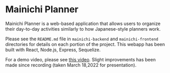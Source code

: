 # Mainichi Planner
Mainichi Planner is a web-based application that allows users to organize their day-to-day activities similarly to how Japanese-style planners work. 

Please see the `README.md` file in `mainichi-backend` and `mainichi-frontend` directories for details on each portion of the project.
This webapp has been built with React, Node.js, Express, Sequelize.

For a demo video, please see [this video](https://media.oregonstate.edu/media/t/1_0htxy2cy). 
Slight improvements has been made since recording (taken March 18,2022 for presentation).
